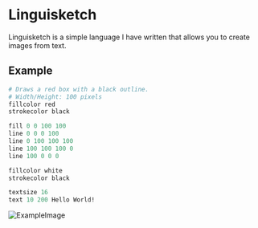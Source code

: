 # Linguisketch
Linguisketch is a simple language I have written that allows you to create images from text.

## Example
```perl
# Draws a red box with a black outline. 
# Width/Height: 100 pixels
fillcolor red
strokecolor black

fill 0 0 100 100
line 0 0 0 100
line 0 100 100 100
line 100 100 100 0
line 100 0 0 0

fillcolor white
strokecolor black

textsize 16
text 10 200 Hello World!
```

![ExampleImage](https://cdn.discordapp.com/attachments/814444289181351968/1130062149390192670/ch3upus0.2b4.png)

